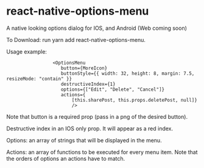 # react-native-options-menu
A native looking options dialog for IOS, and Android (Web coming soon)

To Download: run yarn add react-native-options-menu.

Usage example: 

                     <OptionsMenu
                        button={MoreIcon}
                        buttonStyle={{ width: 32, height: 8, margin: 7.5, resizeMode: "contain" }}
                        destructiveIndex={1}
                        options={["Edit", "Delete", "Cancel"]}
                        actions={
                            [this.sharePost, this.props.deletePost, null]}
                            />
                           
                           
Note that button is a required prop (pass in a png of the desired button).

Destructive index in an IOS only prop. It will appear as a red index. 

Options: an array of strings that will be displayed in the menu.

Actions: an array of functions to be executed for every menu item. Note that the orders of options an actions have to match.

